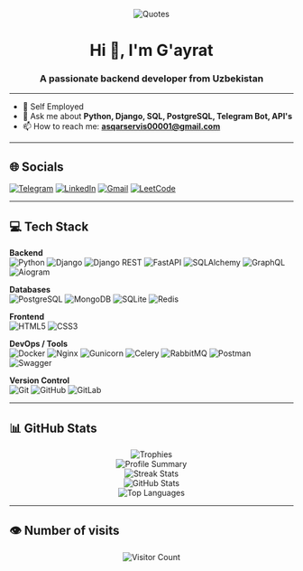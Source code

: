 <p align="center">
  <img src="https://quotes-github-readme.vercel.app/api?type=horizontal&theme=radical&layout=compact" alt="Quotes">
</p>

<h1 align="center">Hi 👋, I'm G'ayrat</h1>
<h3 align="center">A passionate backend developer from Uzbekistan</h3>

---

- 🔭 Self Employed  
- 💬 Ask me about **Python, Django, SQL, PostgreSQL, Telegram Bot, API's**  
- 📫 How to reach me: [**asqarservis00001@gmail.com**](mailto:asqarservis00001@gmail.com)

---

## 🌐 Socials

[![Telegram](https://img.shields.io/badge/Telegram-%231DA1F2.svg?logo=telegram&logoColor=white)](https://t.me/DevOpsPy1)
[![LinkedIn](https://img.shields.io/badge/LinkedIn-%230077B5.svg?logo=linkedin&logoColor=white)](https://www.linkedin.com/in/xojaxonov-g-ayrat-0302a7335/)
[![Gmail](https://img.shields.io/badge/Gmail-D14836?logo=gmail&logoColor=white)](mailto:asqarservis00001@gmail.com)
[![LeetCode](https://img.shields.io/badge/LeetCode-%23FFA116.svg?logo=leetcode&logoColor=white)](https://leetcode.com/u/Xojaxonov_vv/)

---

## 💻 Tech Stack

**Backend**  
![Python](https://img.shields.io/badge/Python-3670A0?style=flat&logo=python&logoColor=ffdd54)
![Django](https://img.shields.io/badge/Django-092E20?style=flat&logo=django&logoColor=white)
![Django REST](https://img.shields.io/badge/Django%20REST-ff1709?style=flat&logo=django&logoColor=white)
![FastAPI](https://img.shields.io/badge/FastAPI-005571?style=flat&logo=fastapi)
![SQLAlchemy](https://img.shields.io/badge/SQLAlchemy-E95420?style=flat&logo=SQLAlchemy)
![GraphQL](https://img.shields.io/badge/GraphQL-E10098?style=flat&logo=graphql&logoColor=white)
![Aiogram](https://img.shields.io/badge/Aiogram-v3.x-blue?style=flat&logo=telegram&logoColor=white)

**Databases**  
![PostgreSQL](https://img.shields.io/badge/PostgreSQL-336791?style=flat&logo=postgresql&logoColor=white)
![MongoDB](https://img.shields.io/badge/MongoDB-47A248?style=flat&logo=mongodb&logoColor=white)
![SQLite](https://img.shields.io/badge/SQLite-003B57?style=flat&logo=sqlite&logoColor=white)
![Redis](https://img.shields.io/badge/Redis-DC382D?style=flat&logo=redis&logoColor=white)

**Frontend**  
![HTML5](https://img.shields.io/badge/HTML5-E34F26?style=flat&logo=html5&logoColor=white)
![CSS3](https://img.shields.io/badge/CSS3-1572B6?style=flat&logo=css3&logoColor=white)

**DevOps / Tools**  
![Docker](https://img.shields.io/badge/Docker-2496ED?style=flat&logo=docker&logoColor=white)
![Nginx](https://img.shields.io/badge/Nginx-009639?style=flat&logo=nginx&logoColor=white)
![Gunicorn](https://img.shields.io/badge/Gunicorn-298729?style=flat&logo=gunicorn&logoColor=white)
![Celery](https://img.shields.io/badge/Celery-37814A?style=flat&logo=celery&logoColor=white)
![RabbitMQ](https://img.shields.io/badge/RabbitMQ-FF6600?style=flat&logo=rabbitmq&logoColor=white)
![Postman](https://img.shields.io/badge/Postman-FF6C37?style=flat&logo=postman&logoColor=white)
![Swagger](https://img.shields.io/badge/Swagger-85EA2D?style=flat&logo=swagger&logoColor=black)

**Version Control**  
![Git](https://img.shields.io/badge/Git-F05032?style=flat&logo=git&logoColor=white)
![GitHub](https://img.shields.io/badge/GitHub-181717?style=flat&logo=github&logoColor=white)
![GitLab](https://img.shields.io/badge/GitLab%20CI/CD-181717?style=flat&logo=gitlab&logoColor=white)

---

## 📊 GitHub Stats

<p align="center">
  <img src="https://github-profile-trophy.vercel.app/?username=XojaxonovPY&theme=radical" alt="Trophies">
  <br/>
  <img src="https://github-profile-summary-cards.vercel.app/api/cards/profile-details?username=XojaxonovPY&theme=tokyonight" alt="Profile Summary">
  <br/>
  <img src="https://github-readme-streak-stats.herokuapp.com/?user=dilshodev-py&theme=tokyonight&hide_border=true" alt="Streak Stats">
  <br/>
  <img src="https://github-readme-stats.vercel.app/api?username=XojaxonovPY&theme=tokyonight&hide_border=true&include_all_commits=true&count_private=true" alt="GitHub Stats">
  <br/>
  <img src="https://github-readme-stats.vercel.app/api/top-langs/?username=XojaxonovPY&theme=tokyonight&hide_border=true&layout=compact" alt="Top Languages">
</p>

---

## 👁️ Number of visits
<p align="center">
   <img src="https://profile-counter.glitch.me/XojaxonovPY/count.svg" alt="Visitor Count"/>
</p>

